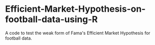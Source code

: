 # Efficient-Market-Hypothesis-on-football-data-using-R
A code to test the weak form of Fama's Efficient Market Hypothesis for football data.
